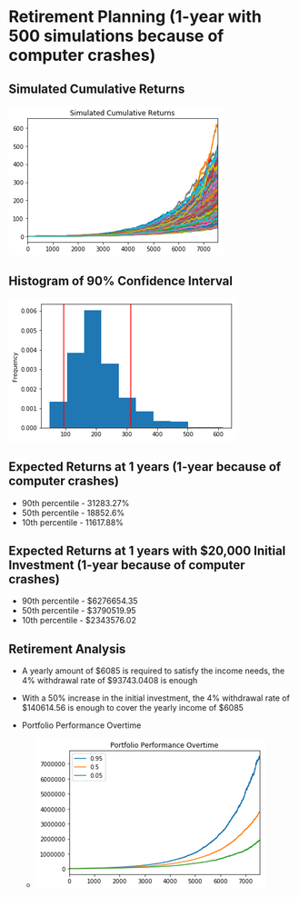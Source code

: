 # Retirement Planning (1-year with 500 simulations because of computer crashes)

## Simulated Cumulative Returns

![](cumulative_returns.png)

## Histogram of 90% Confidence Interval

![](histogram.png)

## Expected Returns at 1 years (1-year because of computer crashes)

* 90th percentile - 31283.27%
* 50th percentile - 18852.6%
* 10th percentile - 11617.88%

## Expected Returns at 1 years with $20,000 Initial Investment (1-year because of computer crashes)

* 90th percentile - $6276654.35
* 50th percentile - $3790519.95
* 10th percentile - $2343576.02

## Retirement Analysis

* A yearly amount of $6085 is required to satisfy the income needs, the 4% withdrawal rate of $93743.0408 is enough

* With a 50% increase in the initial investment, the 4% withdrawal rate of $140614.56 is enough to cover the yearly income of $6085

* Portfolio Performance Overtime
	* ![](portfolio_performance.png)
